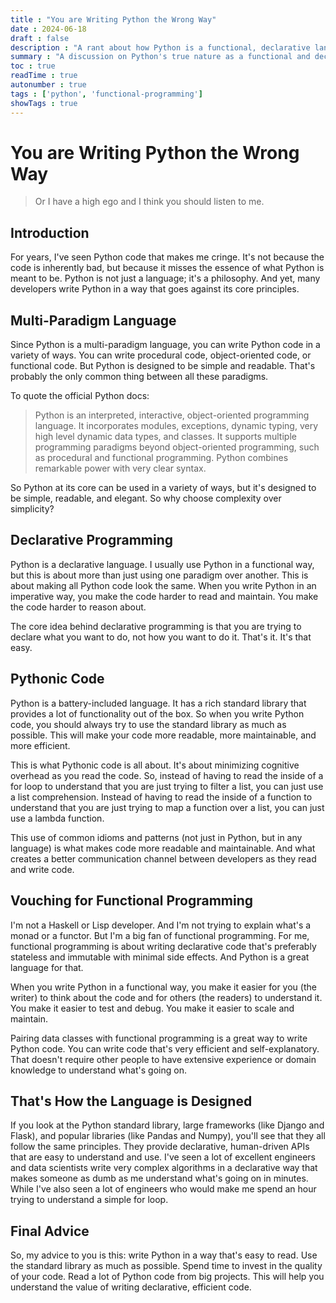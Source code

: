 ```yaml
---
title : "You are Writing Python the Wrong Way"
date : 2024-06-18
draft : false
description : "A rant about how Python is a functional, declarative language and why the language itself hates complexity and imperative code."
summary : "A discussion on Python's true nature as a functional and declarative language."
toc : true
readTime : true
autonumber : true
tags : ['python', 'functional-programming']
showTags : true
---
```


# You are Writing Python the Wrong Way
> Or I have a high ego and I think you should listen to me.

## Introduction

For years, I've seen Python code that makes me cringe. It's not because the code is inherently bad, but because it misses the essence of what Python is meant to be. Python is not just a language; it's a philosophy. And yet, many developers write Python in a way that goes against its core principles.

## Multi-Paradigm Language

Since Python is a multi-paradigm language, you can write Python code in a variety of ways. You can write procedural code, object-oriented code, or functional code. But Python is designed to be simple and readable. That's probably the only common thing between all these paradigms.

To quote the official Python docs:
> Python is an interpreted, interactive, object-oriented programming language. It incorporates modules, exceptions, dynamic typing, very high level dynamic data types, and classes. It supports multiple programming paradigms beyond object-oriented programming, such as procedural and functional programming. Python combines remarkable power with very clear syntax.

So Python at its core can be used in a variety of ways, but it's designed to be simple, readable, and elegant. So why choose complexity over simplicity?

## Declarative Programming

Python is a declarative language. I usually use Python in a functional way, but this is about more than just using one paradigm over another. This is about making all Python code look the same. When you write Python in an imperative way, you make the code harder to read and maintain. You make the code harder to reason about.

The core idea behind declarative programming is that you are trying to declare what you want to do, not how you want to do it. That's it. It's that easy.

## Pythonic Code

Python is a battery-included language. It has a rich standard library that provides a lot of functionality out of the box. So when you write Python code, you should always try to use the standard library as much as possible. This will make your code more readable, more maintainable, and more efficient.

This is what Pythonic code is all about. It's about minimizing cognitive overhead as you read the code. So, instead of having to read the inside of a for loop to understand that you are just trying to filter a list, you can just use a list comprehension. Instead of having to read the inside of a function to understand that you are just trying to map a function over a list, you can just use a lambda function.

This use of common idioms and patterns (not just in Python, but in any language) is what makes code more readable and maintainable. And what creates a better communication channel between developers as they read and write code.

## Vouching for Functional Programming

I'm not a Haskell or Lisp developer. And I'm not trying to explain what's a monad or a functor. But I'm a big fan of functional programming. For me, functional programming is about writing declarative code that's preferably stateless and immutable with minimal side effects. And Python is a great language for that.

When you write Python in a functional way, you make it easier for you (the writer) to think about the code and for others (the readers) to understand it. You make it easier to test and debug. You make it easier to scale and maintain.

Pairing data classes with functional programming is a great way to write Python code. You can write code that's very efficient and self-explanatory. That doesn't require other people to have extensive experience or domain knowledge to understand what's going on.

## That's How the Language is Designed

If you look at the Python standard library, large frameworks (like Django and Flask), and popular libraries (like Pandas and Numpy), you'll see that they all follow the same principles. They provide declarative, human-driven APIs that are easy to understand and use. I've seen a lot of excellent engineers and data scientists write very complex algorithms in a declarative way that makes someone as dumb as me understand what's going on in minutes. While I've also seen a lot of engineers who would make me spend an hour trying to understand a simple for loop.

## Final Advice

So, my advice to you is this: write Python in a way that's easy to read. Use the standard library as much as possible. Spend time to invest in the quality of your code. Read a lot of Python code from big projects. This will help you understand the value of writing declarative, efficient code.
